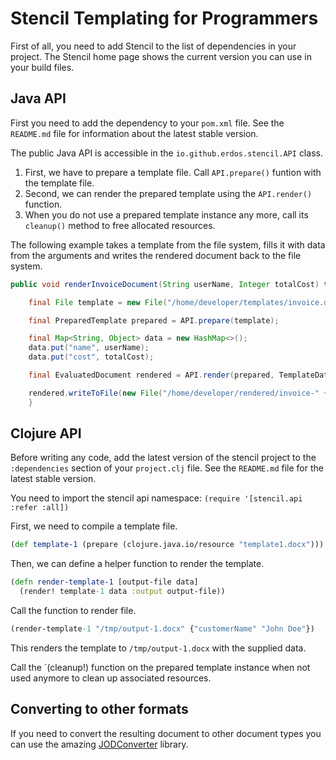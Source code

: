 # Stencil Templating for Programmers

First of all, you need to add Stencil to the list of dependencies in your project.
The Stencil home page shows the current version you can use in your build files.

## Java API

First you need to add the dependency to your `pom.xml` file.
See the `README.md` file for information about the latest stable version.

The public Java API is accessible in the `io.github.erdos.stencil.API` class.

1. First, we have to prepare a template file. Call `API.prepare()` funtion with the template file.
2. Second, we can render the prepared template using the `API.render()` function.
3. When you do not use a prepared template instance any more, call its `cleanup()` method to free allocated resources.

The following example takes a template from the file system, fills it with data
from the arguments and writes the rendered document back to the file system.

``` java
public void renderInvoiceDocument(String userName, Integer totalCost) throws IOException {

    final File template = new File("/home/developer/templates/invoice.docx");

    final PreparedTemplate prepared = API.prepare(template);

    final Map<String, Object> data = new HashMap<>();
    data.put("name", userName);
    data.put("cost", totalCost);

    final EvaluatedDocument rendered = API.render(prepared, TemplateData.fromMap(data));

    rendered.writeToFile(new File("/home/developer/rendered/invoice-" + userName + ".docx"));
    }
```

## Clojure API

Before writing any code, add the latest version of the stencil project to the
`:dependencies` section of your `project.clj` file. See the `README.md` file for
the latest stable version.

You need to import the stencil api namespace: `(require '[stencil.api :refer :all])`

First, we need to compile a template file.

``` clojure
(def template-1 (prepare (clojure.java.io/resource "template1.docx")))
```

Then, we can define a helper function to render the template.

``` clojure
(defn render-template-1 [output-file data]
  (render! template-1 data :output output-file))
```

Call the function to render file.

``` clojure
(render-template-1 "/tmp/output-1.docx" {"customerName" "John Doe"})
```

This renders the template to `/tmp/output-1.docx` with the supplied data.

Call the `(cleanup!) function on the prepared template instance when not used anymore to clean
up associated resources.

## Converting to other formats

If you need to convert the resulting document to other document types you can
use the amazing [JODConverter](https://github.com/sbraconnier/jodconverter) library.
